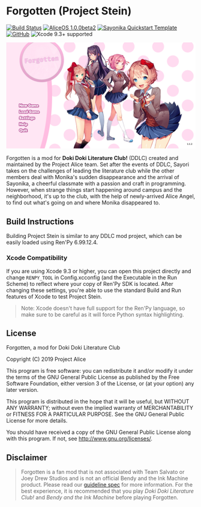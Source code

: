 # Forgotten (Project Stein)

[![Build Status](https://travis-ci.com/ProjectAliceDev/stein.svg?branch=master)](https://travis-ci.com/ProjectAliceDev/stein) [![AliceOS 1.0.0beta2](https://img.shields.io/badge/aliceos-1.0.0beta2-yellow.svg)](https://github.com/ProjectAliceDev/aliceos) [![Sayonika Quickstart Template](https://img.shields.io/badge/quickstart--oss-1.0.2-orange.svg)](https://github.com/Sayo-nika/quickstart-oss) [![GitHub](https://img.shields.io/github/license/projectalicedev/stein.svg)](LICENSE) ![Xcode 9.3+ supported](https://img.shields.io/badge/xcode-9.3%2B-blue.svg)

![Main menu](menu.png)

Forgotten is a mod for **Doki Doki Literature Club!** (DDLC) created and maintained by the Project Alice team. Set after the events of DDLC, Sayori takes on the challenges of leading the literature club while the other members deal with Monika's sudden disappearance and the arrival of Sayonika, a cheerful classmate with a passion and craft in programming. However, when strange things start happening around campus and the neighborhood, it's up to the club, with the help of newly-arrived Alice Angel, to find out what's going on and where Monika disappeared to.

## Build Instructions

Building Project Stein is similar to any DDLC mod project, which can be easily loaded using Ren'Py 6.99.12.4. 

### Xcode Compatibility

If you are using Xcode 9.3 or higher, you can open this project directly and change `RENPY_TOOL` in Config.xcconfig (and the Executable in the Run Scheme) to reflect where your copy of Ren'Py SDK is located. After changing these settings, you're able to use the standard Build and Run features of Xcode to test Project Stein.

> Note: Xcode doesn't have full support for the Ren'Py language, so make sure to be careful as it will force Python syntax highlighting.

## License

Forgotten, a mod for Doki Doki Literature Club

Copyright (C) 2019 Project Alice

This program is free software: you can redistribute it and/or modify
it under the terms of the GNU General Public License as published by
the Free Software Foundation, either version 3 of the License, or
(at your option) any later version.

This program is distributed in the hope that it will be useful,
but WITHOUT ANY WARRANTY; without even the implied warranty of
MERCHANTABILITY or FITNESS FOR A PARTICULAR PURPOSE.  See the
GNU General Public License for more details.

You should have received a copy of the GNU General Public License
along with this program.  If not, see <http://www.gnu.org/licenses/>.

## Disclaimer

> Forgotten is a fan mod that is not associated with Team Salvato or Joey Drew Studios and is not an official Bendy and the Ink Machine product. Please read our [guideline spec](https://theangelreturns.aliceos.app/policies.html) for more information. For the best experience, it is recommended that you play _Doki Doki Literature Club!_ and _Bendy and the Ink Machine_ before playing Forgotten.
